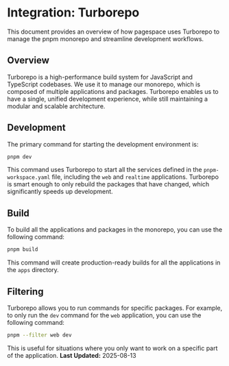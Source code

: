 # Integration: Turborepo

This document provides an overview of how pagespace uses Turborepo to manage the pnpm monorepo and streamline development workflows.

## Overview

Turborepo is a high-performance build system for JavaScript and TypeScript codebases. We use it to manage our monorepo, which is composed of multiple applications and packages. Turborepo enables us to have a single, unified development experience, while still maintaining a modular and scalable architecture.

## Development

The primary command for starting the development environment is:

```bash
pnpm dev
```

This command uses Turborepo to start all the services defined in the `pnpm-workspace.yaml` file, including the `web` and `realtime` applications. Turborepo is smart enough to only rebuild the packages that have changed, which significantly speeds up development.

## Build

To build all the applications and packages in the monorepo, you can use the following command:

```bash
pnpm build
```

This command will create production-ready builds for all the applications in the `apps` directory.

## Filtering

Turborepo allows you to run commands for specific packages. For example, to only run the `dev` command for the `web` application, you can use the following command:

```bash
pnpm --filter web dev
```

This is useful for situations where you only want to work on a specific part of the application.
**Last Updated:** 2025-08-13